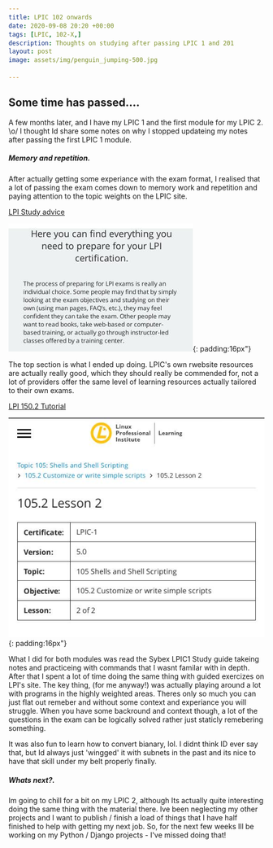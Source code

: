 ```yaml
---
title: LPIC 102 onwards
date: 2020-09-08 20:20 +00:00
tags: [LPIC, 102-X,]
description: Thoughts on studying after passing LPIC 1 and 201
layout: post
image: assets/img/penguin_jumping-500.jpg

---
```


## Some time has passed....

A few months later, and I have my LPIC 1 and the first module for my LPIC 2. \o/ I thought Id share some notes on why I stopped updateing my notes after passing the first LPIC 1 module.

##### Memory and repetition.

After actually getting some experiance with the exam format, I realised that a lot of passing the exam comes down to memory work and repetition and paying attention to the topic weights on the LPIC site.

[LPI Study advice](https://www.lpi.org/how-to-get-certified/preparing-for-my-exam)

![LPIC Practical LPIC-1 Linux Certification Study Guide](/assets/img/lpi_everything_u_need.jpg){: padding:16px"}

The top section is what I ended up doing. LPIC's own rwebsite resources are actually really good, which they should really be commended for, not a lot of providers offer the same level of learning resources actually tailored to their own exams.

[LPI 150.2 Tutorial](https://learning.lpi.org/en/learning-materials/102-500/105/105.2/105.2_02/)

![LPI 150.2 Tutorial](/assets/img/LPIC_102_500.2.jpg){: padding:16px"}

What I did for both modules was read the Sybex LPIC1 Study guide takeing notes and practiceing with commands that I wasnt familar with in depth. After that I spent a lot of time doing the same thing with guided exercizes on LPI's site. The key thing, (for me anyway!) was actually playing around a lot with programs in the highly weighted areas. Theres only so much you can just flat out remeber and without some context and experiance you will struggle.
When you have some backround and context though, a lot of the questions in the exam can be logically solved rather just staticly remebering something.

It was also fun to learn how to convert bianary, lol. I didnt think ID ever say that, but Id always just 'wingged' it with subnets in the past and its nice to have that skill under my belt properly finally.

##### Whats next?.

Im going to chill for a bit on my LPIC 2, although Its actually quite interesting doing the same thing with the material there. Ive been neglecting my other projects and I want to publish / finish a load of things that I have half finished to help with getting my next job.
So, for the next few weeks Ill be working on my Python / Django projects - I've missed doing that!
